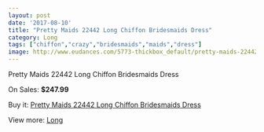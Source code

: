 ```yaml
---
layout: post
date: '2017-08-10'
title: "Pretty Maids 22442 Long Chiffon Bridesmaids Dress"
category: Long
tags: ["chiffon","crazy","bridesmaids","maids","dress"]
image: http://www.eudances.com/5773-thickbox_default/pretty-maids-22442-long-chiffon-bridesmaids-dress.jpg
---
```

Pretty Maids 22442 Long Chiffon Bridesmaids Dress

On Sales: **$247.99**
<a href="https://www.eudances.com/en/long/2016-pretty-maids-22442-long-chiffon-bridesmaids-dress.html"><amp-img layout="responsive" width="600" height="600" src="//www.eudances.com/5773-thickbox_default/pretty-maids-22442-long-chiffon-bridesmaids-dress.jpg" alt="Pretty Maids 22442 Long Chiffon Bridesmaids Dress 0" /></a>
<a href="https://www.eudances.com/en/long/2016-pretty-maids-22442-long-chiffon-bridesmaids-dress.html"><amp-img layout="responsive" width="600" height="600" src="//www.eudances.com/5774-thickbox_default/pretty-maids-22442-long-chiffon-bridesmaids-dress.jpg" alt="Pretty Maids 22442 Long Chiffon Bridesmaids Dress 1" /></a>

Buy it: [Pretty Maids 22442 Long Chiffon Bridesmaids Dress](https://www.eudances.com/en/long/2016-pretty-maids-22442-long-chiffon-bridesmaids-dress.html "Pretty Maids 22442 Long Chiffon Bridesmaids Dress")

View more: [Long](https://www.eudances.com/en/21-long "Long")